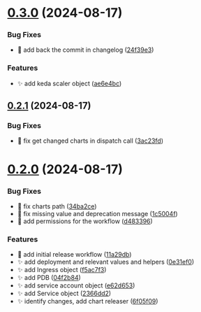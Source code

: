 # [0.3.0](https://github.com/garrygerber/garrygerber.github.io/compare/simple_web-v0.2.1...simple_web-v0.3.0) (2024-08-17)


### Bug Fixes

* :green_heart: add back the commit in changelog ([24f39e3](https://github.com/garrygerber/garrygerber.github.io/commit/24f39e3144f3158c368e5568fa09f18e584ab319))


### Features

* :sparkles: add keda scaler object ([ae6e4bc](https://github.com/garrygerber/garrygerber.github.io/commit/ae6e4bcbe66f34018ff102dcdcd9733efbe3b803))



## [0.2.1](https://github.com/garrygerber/garrygerber.github.io/compare/simple_web-v0.2.0...simple_web-v0.2.1) (2024-08-17)


### Bug Fixes

* :bug: fix get changed charts in dispatch call ([3ac23fd](https://github.com/garrygerber/garrygerber.github.io/commit/3ac23fd79da78532a273b526ea2888ca9dd6d4f1))



# [0.2.0](https://github.com/garrygerber/garrygerber.github.io/compare/11a29db00c2c771573375330fd9f45b1ef0b591a...simple_web-v0.2.0) (2024-08-17)


### Bug Fixes

* :bug: fix charts path ([34ba2ce](https://github.com/garrygerber/garrygerber.github.io/commit/34ba2ceeb437f5688f04dbf0693e879551a5511d))
* :bug: fix missing value and deprecation message ([1c5004f](https://github.com/garrygerber/garrygerber.github.io/commit/1c5004f9e9874213245778dfaec82443c635839e))
* :passport_control: add permissions for the workflow ([d483396](https://github.com/garrygerber/garrygerber.github.io/commit/d483396abc1ce4af445335ec47a1cf789dcba342))


### Features

* :green_heart: add initial release workflow ([11a29db](https://github.com/garrygerber/garrygerber.github.io/commit/11a29db00c2c771573375330fd9f45b1ef0b591a))
* :sparkles: add deployment and relevant values and helpers ([0e31ef0](https://github.com/garrygerber/garrygerber.github.io/commit/0e31ef07acb3c83aa8597281295ef0a7f847c6bf))
* :sparkles: add Ingress object ([f5ac7f3](https://github.com/garrygerber/garrygerber.github.io/commit/f5ac7f32bcf71b945980506e8baebf147db3463c))
* :sparkles: add PDB ([04f2b84](https://github.com/garrygerber/garrygerber.github.io/commit/04f2b8454b7b140072d33629291f7cc363135aca))
* :sparkles: add service account object ([e62d653](https://github.com/garrygerber/garrygerber.github.io/commit/e62d6535aa746fa37f38411b4a05775a797d18f7))
* :sparkles: add Service object ([2366dd2](https://github.com/garrygerber/garrygerber.github.io/commit/2366dd281c40951b287af95e5d6d79b36d3f2380))
* :sparkles: identify changes, add chart releaser ([6f05f09](https://github.com/garrygerber/garrygerber.github.io/commit/6f05f0976bfd12621d47239975445edaccbaf197))



